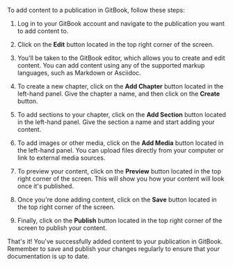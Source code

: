 
To add content to a publication in GitBook, follow these steps:

1. Log in to your GitBook account and navigate to the publication you want to add content to.

2. Click on the **Edit** button located in the top right corner of the screen.

3. You'll be taken to the GitBook editor, which allows you to create and edit content. You can add content using any of the supported markup languages, such as Markdown or Asciidoc.

4. To create a new chapter, click on the **Add Chapter** button located in the left-hand panel. Give the chapter a name, and then click on the **Create** button.

5. To add sections to your chapter, click on the **Add Section** button located in the left-hand panel. Give the section a name and start adding your content.

6. To add images or other media, click on the **Add Media** button located in the left-hand panel. You can upload files directly from your computer or link to external media sources.

7. To preview your content, click on the **Preview** button located in the top right corner of the screen. This will show you how your content will look once it's published.

8. Once you're done adding content, click on the **Save** button located in the top right corner of the screen.

9. Finally, click on the **Publish** button located in the top right corner of the screen to publish your content.

That's it! You've successfully added content to your publication in GitBook. Remember to save and publish your changes regularly to ensure that your documentation is up to date.